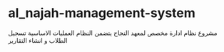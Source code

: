 # al_najah-management-system
 مشروع نظام ادارة مخصص لمعهد النجاح يتضمن النظام العمليات الاساسية تسجيل الطلاب و انشاء التقارير 
